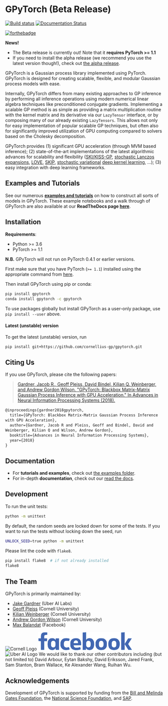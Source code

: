 # GPyTorch (Beta Release)
[![Build status](https://travis-ci.org/cornellius-gp/gpytorch.svg?branch=master)](https://travis-ci.org/cornellius-gp/gpytorch)
[![Documentation Status](https://readthedocs.org/projects/gpytorch/badge/?version=latest)](https://gpytorch.readthedocs.io/en/latest/?badge=latest)

[![forthebadge](https://forthebadge.com/images/badges/ages-12.svg)](https://forthebadge.com)

**News!**
 - The Beta release is currently out! Note that it **requires PyTorch >= 1.1**
 - If you need to install the alpha release (we recommend you use the latest version though!), check out [the alpha release](https://github.com/cornellius-gp/gpytorch/tree/alpha).

GPyTorch is a Gaussian process library implemented using PyTorch. GPyTorch is designed for creating scalable, flexible, and modular Gaussian process models with ease.

Internally, GPyTorch differs from many existing approaches to GP inference by performing all inference operations using modern numerical linear algebra techniques like preconditioned conjugate gradients. Implementing a scalable GP method is as simple as providing a matrix multiplication routine with the kernel matrix and its derivative via our `LazyTensor` interface, or by composing many of our already existing `LazyTensors`. This allows not only for easy implementation of popular scalable GP techniques, but often also for significantly improved utilization of GPU computing compared to solvers based on the Cholesky decomposition.

GPyTorch provides (1) significant GPU acceleration (through MVM based inference); (2) state-of-the-art implementations of the latest algorithmic advances for scalability and flexibility ([SKI/KISS-GP](http://proceedings.mlr.press/v37/wilson15.pdf), [stochastic Lanczos expansions](https://arxiv.org/abs/1711.03481), [LOVE](https://arxiv.org/pdf/1803.06058.pdf), [SKIP](https://arxiv.org/pdf/1802.08903.pdf), [stochastic variational](https://arxiv.org/pdf/1611.00336.pdf) [deep kernel learning](http://proceedings.mlr.press/v51/wilson16.pdf), ...); (3) easy integration with deep learning frameworks.

## Examples and Tutorials

See our numerous [**examples and tutorials**](http://github.com/cornellius-gp/gpytorch/blob/master/examples) on how to construct all sorts of models in GPyTorch. These example notebooks and a walk through of GPyTorch are also available at our **ReadTheDocs page [here](https://gpytorch.readthedocs.io/en/latest/index.html)**.

## Installation

**Requirements**:
- Python >= 3.6
- PyTorch >= 1.1

**N.B.** GPyTorch will not run on PyTorch 0.4.1 or earlier versions.

First make sure that you have PyTorch (`>= 1.1`) installed using the appropriate command from [here](https://pytorch.org/get-started/locally/).

Then install GPyTorch using pip or conda:

```bash
pip install gpytorch
conda install gpytorch -c gpytorch
```

To use packages globally but install GPyTorch as a user-only package, use `pip install --user` above.

#### Latest (unstable) version

To get the latest (unstable) version, run

```bash
pip install git+https://github.com/cornellius-gp/gpytorch.git
```

## Citing Us

If you use GPyTorch, please cite the following papers:
> [Gardner, Jacob R., Geoff Pleiss, David Bindel, Kilian Q. Weinberger, and Andrew Gordon Wilson. "GPyTorch: Blackbox Matrix-Matrix Gaussian Process Inference with GPU Acceleration." In Advances in Neural Information Processing Systems (2018).](https://arxiv.org/abs/1809.11165)
```
@inproceedings{gardner2018gpytorch,
  title={GPyTorch: Blackbox Matrix-Matrix Gaussian Process Inference with GPU Acceleration},
  author={Gardner, Jacob R and Pleiss, Geoff and Bindel, David and Weinberger, Kilian Q and Wilson, Andrew Gordon},
  booktitle={Advances in Neural Information Processing Systems},
  year={2018}
}
```

## Documentation

- For **tutorials and examples**, check out [the examples folder](https://github.com/cornellius-gp/gpytorch/tree/master/examples).
- For in-depth **documentation**, check out our [read the docs](http://gpytorch.readthedocs.io/).


## Development

To run the unit tests:
```bash
python -m unittest
```

By default, the random seeds are locked down for some of the tests.
If you want to run the tests without locking down the seed, run
```bash
UNLOCK_SEED=true python -m unittest
```

Please lint the code with `flake8`.
```bash
pip install flake8  # if not already installed
flake8
```

## The Team

GPyTorch is primarily maintained by:
- [Jake Gardner](http://github.com/jacobrgardner) (Uber AI Labs)
- [Geoff Pleiss](http://github.com/gpleiss) (Cornell University)
- [Kilian Weinberger](http://kilian.cs.cornell.edu/) (Cornell University)
- [Andrew Gordon Wilson](https://people.orie.cornell.edu/andrew/) (Cornell University)
- [Max Balandat](https://research.fb.com/people/balandat-max/) (Facebook)

<img width="300" src=https://brand.cornell.edu/assets/images/downloads/logos/cornell_logo_simple/cornell_logo_simple.svg alt="Cornell Logo" />
<img width="300" src=https://raw.githubusercontent.com/cornellius-gp/cornellius-gp.github.io/master/static/media/facebook_logo.2835357a.png alt="Facebook Logo" />
<img width="300" src=https://gpytorch.ai/static/media/uber_ai_horizontal.fe9ab653.png alt="Uber AI Logo" />
We would like to thank our other contributors including (but not limited to)  David Arbour, Eytan Bakshy, David Eriksson, Jared Frank, Sam Stanton, Bram Wallace, Ke Alexander Wang, Ruihan Wu.

## Acknowledgements
Development of GPyTorch is supported by funding from the [Bill and Melinda Gates Foundation](https://www.gatesfoundation.org/), the [National Science Foundation](https://www.nsf.gov/), and [SAP](https://www.sap.com/index.html).
